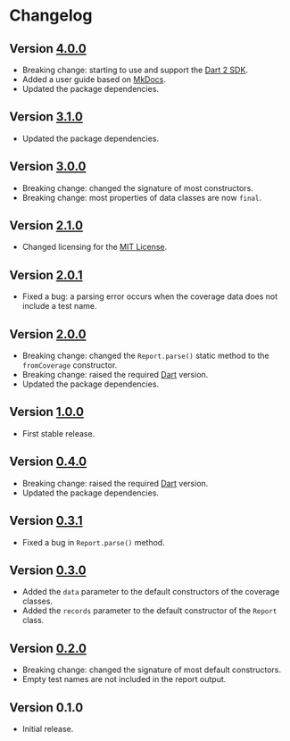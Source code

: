# Changelog

## Version [4.0.0](https://github.com/cedx/lcov.dart/compare/v3.1.0...v4.0.0)
- Breaking change: starting to use and support the [Dart 2 SDK](https://www.dartlang.org/tools/sdk).
- Added a user guide based on [MkDocs](http://www.mkdocs.org).
- Updated the package dependencies.

## Version [3.1.0](https://github.com/cedx/lcov.dart/compare/v3.0.0...v3.1.0)
- Updated the package dependencies.

## Version [3.0.0](https://github.com/cedx/lcov.dart/compare/v2.1.0...v3.0.0)
- Breaking change: changed the signature of most constructors.
- Breaking change: most properties of data classes are now `final`.

## Version [2.1.0](https://github.com/cedx/lcov.dart/compare/v2.0.1...v2.1.0)
- Changed licensing for the [MIT License](https://opensource.org/licenses/MIT).

## Version [2.0.1](https://github.com/cedx/lcov.dart/compare/v2.0.0...v2.0.1)
- Fixed a bug: a parsing error occurs when the coverage data does not include a test name.

## Version [2.0.0](https://github.com/cedx/lcov.dart/compare/v1.0.0...v2.0.0)
- Breaking change: changed the `Report.parse()` static method to the `fromCoverage` constructor.
- Breaking change: raised the required [Dart](https://www.dartlang.org) version.
- Updated the package dependencies.

## Version [1.0.0](https://github.com/cedx/lcov.dart/compare/v0.4.0...v1.0.0)
- First stable release.

## Version [0.4.0](https://github.com/cedx/lcov.dart/compare/v0.3.1...v0.4.0)
- Breaking change: raised the required [Dart](https://www.dartlang.org) version.
- Updated the package dependencies.

## Version [0.3.1](https://github.com/cedx/lcov.dart/compare/v0.3.0...v0.3.1)
- Fixed a bug in `Report.parse()` method.

## Version [0.3.0](https://github.com/cedx/lcov.dart/compare/v0.2.0...v0.3.0)
- Added the `data` parameter to the default constructors of the coverage classes.
- Added the `records` parameter to the default constructor of the `Report` class.

## Version [0.2.0](https://github.com/cedx/lcov.dart/compare/v0.1.0...v0.2.0)
- Breaking change: changed the signature of most default constructors.
- Empty test names are not included in the report output.

## Version 0.1.0
- Initial release.
